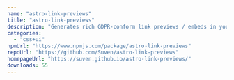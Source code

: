 ```yaml
---
name: "astro-link-previews"
title: "astro-link-previews"
description: "Generates rich GDPR-conform link previews / embeds in your astro project."
categories:
  - "css+ui"
npmUrl: "https://www.npmjs.com/package/astro-link-previews"
repoUrl: "https://github.com/Suven/astro-link-previews"
homepageUrl: "https://suven.github.io/astro-link-previews/"
downloads: 55
---
```

